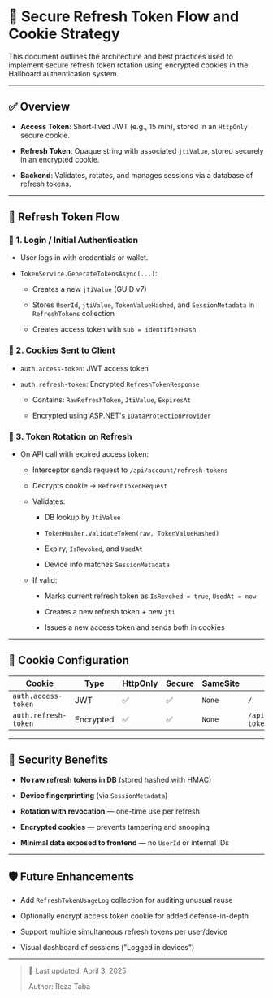 # 🔐 Secure Refresh Token Flow and Cookie Strategy

This document outlines the architecture and best practices used to implement secure refresh token rotation using encrypted cookies in the Hallboard authentication system.

---

## ✅ Overview

- **Access Token**: Short-lived JWT (e.g., 15 min), stored in an `HttpOnly` secure cookie.
    
- **Refresh Token**: Opaque string with associated `jtiValue`, stored securely in an encrypted cookie.
    
- **Backend**: Validates, rotates, and manages sessions via a database of refresh tokens.
    

---

## 🔄 Refresh Token Flow
 
### 🔐 1. Login / Initial Authentication

- User logs in with credentials or wallet.
    
- `TokenService.GenerateTokensAsync(...)`:
    
    - Creates a new `jtiValue` (GUID v7)
        
    - Stores `UserId`, `jtiValue`, `TokenValueHashed`, and `SessionMetadata` in `RefreshTokens` collection
        
    - Creates access token with `sub = identifierHash`
        

### 🍪 2. Cookies Sent to Client

- `auth.access-token`: JWT access token
    
- `auth.refresh-token`: Encrypted `RefreshTokenResponse`
    
    - Contains: `RawRefreshToken`, `JtiValue`, `ExpiresAt`
        
    - Encrypted using ASP.NET's `IDataProtectionProvider`
        

### 🔁 3. Token Rotation on Refresh

- On API call with expired access token:
    
    - Interceptor sends request to `/api/account/refresh-tokens`
        
    - Decrypts cookie → `RefreshTokenRequest`
        
    - Validates:
        
        - DB lookup by `JtiValue`
            
        - `TokenHasher.ValidateToken(raw, TokenValueHashed)`
            
        - Expiry, `IsRevoked`, and `UsedAt`
            
        - Device info matches `SessionMetadata`
            
    - If valid:
        
        - Marks current refresh token as `IsRevoked = true`, `UsedAt = now`
            
        - Creates a new refresh token + new `jti`
            
        - Issues a new access token and sends both in cookies
            

---

## 🧱 Cookie Configuration

| Cookie               | Type      | HttpOnly | Secure | SameSite | Path                          |
| -------------------- | --------- | -------- | ------ | -------- | ----------------------------- |
| `auth.access-token`  | JWT       | ✅        | ✅      | `None`   | `/`                           |
| `auth.refresh-token` | Encrypted | ✅        | ✅      | `None`   | `/api/account/refresh-tokens` |

---

## 🧠 Security Benefits

- **No raw refresh tokens in DB** (stored hashed with HMAC)
    
- **Device fingerprinting** (via `SessionMetadata`)
    
- **Rotation with revocation** — one-time use per refresh
    
- **Encrypted cookies** — prevents tampering and snooping
    
- **Minimal data exposed to frontend** — no `UserId` or internal IDs
    

---

## 🛡 Future Enhancements

- Add `RefreshTokenUsageLog` collection for auditing unusual reuse
    
- Optionally encrypt access token cookie for added defense-in-depth
    
- Support multiple simultaneous refresh tokens per user/device
    
- Visual dashboard of sessions ("Logged in devices")
    

---

> 📁 Last updated: April 3, 2025
> 
> Author: Reza Taba